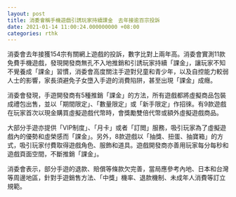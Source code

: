 ```yaml
---
layout: post
title: 消委會稱手機遊戲引誘玩家持續課金　去年接逾百宗投訴
date: 2021-01-14 11:00:24.000000000 +08:00
categories: rthk
---
```


消委會去年接獲154宗有關網上遊戲的投訴，數字比對上兩年高。消委會實測11款免費手機遊戲，發現開發商無孔不入地推銷和引誘玩家持續「課金」，讓玩家不知不覺養成「課金」習慣，消委會高度關注手遊對兒童和青少年，以及自控能力較弱人士的影響，家長須避免子女墮入手遊的消費陷阱，甚至出現「課金」成癮。

消委會發現，手遊開發商有5種推銷「課金」的方法，所有遊戲都將虛擬商品包裝成禮包出售，並以「期間限定」、「數量限定」或「新手限定」作招徠。有9款遊戲在玩家首次以現金購買虛擬遊戲代幣時，會獎勵雙倍代幣或額外虛擬遊戲商品。

大部分手遊亦提供「VIP制度」、「月卡」或者「訂閲」服務，吸引玩家為了虛擬遊戲內的優勢和虛榮感而「課金」。另外，8款遊戲以「抽獎、扭蛋、抽寶箱」的方式，吸引玩家付費取得遊戲角色、服飾和道具。遊戲開發商亦善用玩家每分每秒和遊戲頁面空間，不斷推銷「課金」。

消委會表示，部分手遊的退款、賠償等條款欠完善，當局應參考內地、日本和台灣等周邊地區，針對手遊銷售方法、「中獎」機率、退款機制、未成年人消費等訂立規範。
